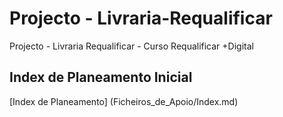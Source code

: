 # Projecto - Livraria-Requalificar
Projecto - Livraria Requalificar - Curso Requalificar +Digital

## Index de Planeamento Inicial
[Index de Planeamento] (Ficheiros_de_Apoio/Index.md)

